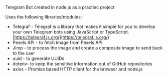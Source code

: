 Telegram Bot created in node.js as a practiec project

Uses the following libraries/modules:

- Telegraf - Telegraf is a library that makes it simple for you to develop your own Telegram bots using JavaScript or TypeScript. [https://telegraf.js.org/](https://telegraf.js.org/)
- Pexels API - to fetch image from Pexels API
- Jimp - to process the image and create a composite image to send back to the user
- uuid - to generate UUIDs
- dotenv- to keep the sensitive information out of GitHub repositories
- axios - Promise based HTTP client for the browser and node.js
